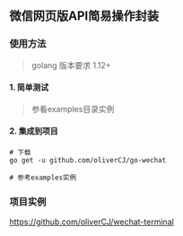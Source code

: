 ## 微信网页版API简易操作封装

### 使用方法
> golang 版本要求 1.12+


#### 1. 简单测试
> 参看examples目录实例

#### 2. 集成到项目
```
# 下载
go get -u github.com/oliverCJ/go-wechat

# 参考examples实例
``` 

### 项目实例
https://github.com/oliverCJ/wechat-terminal